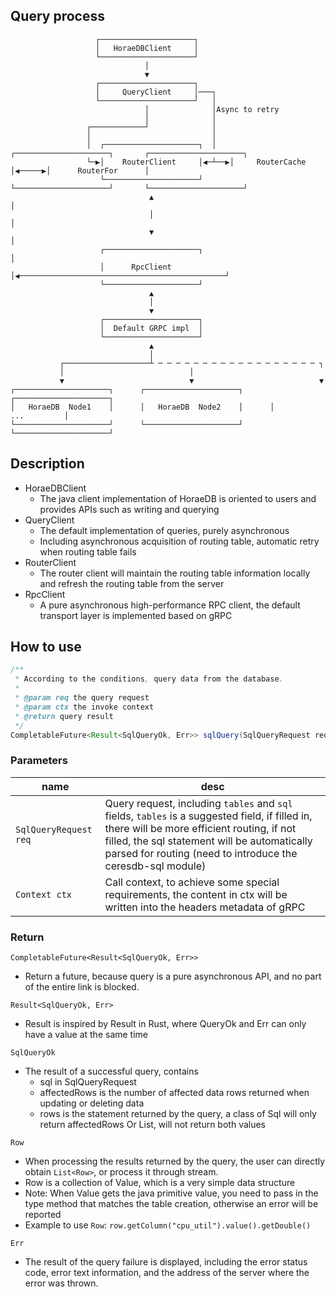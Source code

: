 ## Query process

```
                   ┌─────────────────────┐
                   │   HoraeDBClient     │
                   └─────────────────────┘
                              │
                              ▼
                   ┌─────────────────────┐
                   │     QueryClient     │───┐
                   └─────────────────────┘   │
                              │              │Async to retry
                              │              │
                 ┌────────────┘              │
                 │                           │
                 │  ┌─────────────────────┐  │   ┌─────────────────────┐       ┌─────────────────────┐
                 └─▶│    RouterClient     │◀─┴──▶│     RouterCache     │◀─────▶│      RouterFor      │
                    └─────────────────────┘      └─────────────────────┘       └─────────────────────┘
                               ▲                                                          │
                               │                                                          │
                               ▼                                                          │
                    ┌─────────────────────┐                                               │
                    │      RpcClient      │◀──────────────────────────────────────────────┘
                    └─────────────────────┘
                               ▲
                               │
                               ▼
                    ┌─────────────────────┐
                    │  Default GRPC impl  │
                    └─────────────────────┘
                               ▲
                               │
           ┌───────────────────┴ ─ ─ ─ ─ ─ ─ ─ ─ ─ ─ ─ ─ ─ ─ ─ ─ ─ ─ ┐
           │                            │
           ▼                            ▼                            ▼
┌─────────────────────┐      ┌─────────────────────┐      ┌─────────────────────┐
│   HoraeDB  Node1    │      │   HoraeDB  Node2    │      │         ...         │
└─────────────────────┘      └─────────────────────┘      └─────────────────────┘
```

## Description
- HoraeDBClient
  - The java client implementation of HoraeDB is oriented to users and provides APIs such as writing and querying
- QueryClient
  - The default implementation of queries, purely asynchronous
  - Including asynchronous acquisition of routing table, automatic retry when routing table fails
- RouterClient
  - The router client will maintain the routing table information locally and refresh the routing table from the server
- RpcClient
  - A pure asynchronous high-performance RPC client, the default transport layer is implemented based on gRPC


## How to use

```java
/**
 * According to the conditions, query data from the database.
 *
 * @param req the query request
 * @param ctx the invoke context
 * @return query result
 */
CompletableFuture<Result<SqlQueryOk, Err>> sqlQuery(SqlQueryRequest req, Context ctx);
```

### Parameters
| name                  | desc                                                                                                                                                                                                                                                        |
|-----------------------|-------------------------------------------------------------------------------------------------------------------------------------------------------------------------------------------------------------------------------------------------------------|
| `SqlQueryRequest req` | Query request, including `tables` and `sql` fields, `tables` is a suggested field, if filled in, there will be more efficient routing, if not filled, the sql statement will be automatically parsed for routing (need to introduce the ceresdb-sql module) |
| `Context ctx`         | Call context, to achieve some special requirements, the content in ctx will be written into the headers metadata of gRPC                                                                                                                                    |

### Return

`CompletableFuture<Result<SqlQueryOk, Err>>`
-  Return a future, because query is a pure asynchronous API, and no part of the entire link is blocked.

`Result<SqlQueryOk, Err>`
- Result is inspired by Result in Rust, where QueryOk and Err can only have a value at the same time

`SqlQueryOk`
 - The result of a successful query, contains
   - sql in SqlQueryRequest
   - affectedRows is the number of affected data rows returned when updating or deleting data
   - rows is the statement returned by the query, a class of Sql will only return affectedRows Or List<Rows>, will not return both values

`Row`
- When processing the results returned by the query, the user can directly obtain `List<Row>`, or process it through stream.
- Row is a collection of Value, which is a very simple data structure
- Note: When Value gets the java primitive value, you need to pass in the type method that matches the table creation, otherwise an error will be reported
- Example to use `Row`: `row.getColumn("cpu_util").value().getDouble()
  `

`Err`
- The result of the query failure is displayed, including the error status code, error text information, and the address of the server where the error was thrown.


